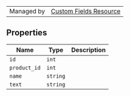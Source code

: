 |||
|---|---|
| Managed by | [Custom Fields Resource](/api/stores/v2/products/custom_fields)


## Properties

| Name | Type | Description |
| --- | --- | --- |
| `id` | `int` |
| `product_id` | `int` |
| `name` | `string` |
| `text` | `string` |